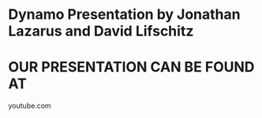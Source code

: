 # Dynamo Presentation by Jonathan Lazarus and David Lifschitz

# OUR PRESENTATION CAN BE FOUND AT 
youtube.com
